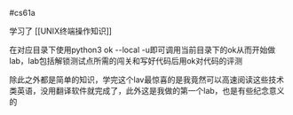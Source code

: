 #cs61a

学习了 [[UNIX终端操作知识]]

在对应目录下使用python3 ok --local -u即可调用当前目录下的ok从而开始做lab，lab包括解锁测试点所需的闯关和写好代码后用ok对代码的评测

除此之外都是简单的知识，学完这个lav最惊喜的是我竟然可以高速阅读这些技术类英语，没用翻译软件就完成了，此外这是我做的第一个lab，也是有些纪念意义的
